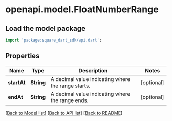 # openapi.model.FloatNumberRange

## Load the model package
```dart
import 'package:square_dart_sdk/api.dart';
```

## Properties
Name | Type | Description | Notes
------------ | ------------- | ------------- | -------------
**startAt** | **String** | A decimal value indicating where the range starts. | [optional] 
**endAt** | **String** | A decimal value indicating where the range ends. | [optional] 

[[Back to Model list]](../README.md#documentation-for-models) [[Back to API list]](../README.md#documentation-for-api-endpoints) [[Back to README]](../README.md)



